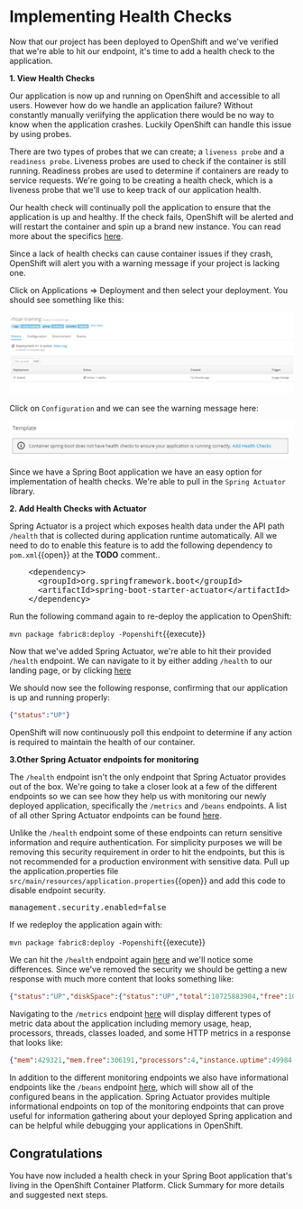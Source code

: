 # Implementing Health Checks

Now that our project has been deployed to OpenShift and we've verified that we're able to hit our endpoint, it's time to add a health check to the application.

**1. View Health Checks**

Our application is now up and running on OpenShift and accessible to all users. However how do we handle an application failure? Without constantly manually veriifying the application there would be no way to know when the application crashes. Luckily OpenShift can handle this issue by using probes.

There are two types of probes that we can create; a `liveness probe` and a `readiness probe`. Liveness probes are used to check if the container is still running. Readiness probes are used to determine if containers are ready to service requests. We're going to be creating a health check, which is a liveness probe that we'll use to keep track of our application health.

Our health check will continually poll the application to ensure that the application is up and healthy. If the check fails, OpenShift will be alerted and will restart the container and spin up a brand new instance. You can read more about the specifics [here](https://docs.openshift.org/latest/dev_guide/application_health.html).

Since a lack of health checks can cause container issues if they crash, OpenShift will alert you with a warning message if your project is lacking one. 

Click on Applications => Deployment and then select your deployment. You should see something like this: 

![Application Deployment](../../assets/middleware/rhoar-monitoring/applicationDeployment.png)

Click on `Configuration` and we can see the warning message here:

![Missing Health Checks](../../assets/middleware/rhoar-monitoring/missingHealthChecks.png)


Since we have a Spring Boot application we have an easy option for implementation of health checks. We're able to pull in the `Spring Actuator` library.

**2. Add Health Checks with Actuator**

Spring Actuator is a project which exposes health data under the API path `/health` that is collected during application runtime automatically. All we need to do to enable this feature is to add the following dependency to ``pom.xml``{{open}} at the **TODO** comment..

<pre class="file" data-filename="pom.xml" data-target="insert" data-marker="<!-- TODO: Add Actuator dependency here -->">
    &lt;dependency&gt;
      &lt;groupId&gt;org.springframework.boot&lt;/groupId&gt;
      &lt;artifactId&gt;spring-boot-starter-actuator&lt;/artifactId&gt;
    &lt;/dependency&gt;
</pre>

Run the following command again to re-deploy the application to OpenShift:

``mvn package fabric8:deploy -Popenshift``{{execute}}

Now that we've added Spring Actuator, we're able to hit their provided `/health` endpoint. We can navigate to it by either adding `/health` to our landing page, or by clicking [here](http://rhoar-training-dev.[[HOST_SUBDOMAIN]]-80-[[KATACODA_HOST]].environments.katacoda.com/health) 

We should now see the following response, confirming that our application is up and running properly:

```json 
{"status":"UP"}
```

OpenShift will now continuously poll this endpoint to determine if any action is required to maintain the health of our container.

**3.Other Spring Actuator endpoints for monitoring**

The `/health` endpoint isn't the only endpoint that Spring Actuator provides out of the box. We're going to take a closer look at a few of the different endpoints so we can see how they help us with monitoring our newly deployed application, specifically the `/metrics` and `/beans` endpoints. A list of all other Spring Actuator endpoints can be found [here](https://docs.spring.io/spring-boot/docs/current/reference/html/production-ready-endpoints.html).

Unlike the `/health` endpoint some of these endpoints can return sensitive information and require authentication. For simplicity purposes we will be removing this security requirement in order to hit the endpoints, but this is not recommended for a production environment with sensitive data. Pull up the application.properties file ``src/main/resources/application.properties``{{open}} and add this code to disable endpoint security.

<pre class="file" data-filename="src/main/resources/application.properties" data-target="insert" data-marker="# TODO: Add Security preference here">
management.security.enabled=false
</pre>

If we redeploy the application again with: 

``mvn package fabric8:deploy -Popenshift``{{execute}} 

We can hit the `/health` endpoint again [here](http://rhoar-training-dev.[[HOST_SUBDOMAIN]]-80-[[KATACODA_HOST]].environments.katacoda.com/health) and we'll notice some differences. Since we've removed the security we should be getting a new response with much more content that looks something like:

```json
{"status":"UP","diskSpace":{"status":"UP","total":10725883904,"free":10131124224,"threshold":10485760}}
```

Navigating to the `/metrics` endpoint [here](http://rhoar-training-dev.[[HOST_SUBDOMAIN]]-80-[[KATACODA_HOST]].environments.katacoda.com/metrics) will display different types of metric data about the application including memory usage, heap, processors, threads, classes loaded, and some HTTP metrics in a response that looks like:

```json
{"mem":429321,"mem.free":306191,"processors":4,"instance.uptime":49984,"uptime":55113,"systemload.average":0.45,"heap.committed":372224,"heap.init":63488,"heap.used":66032,"heap":899584,"nonheap.committed":59328,"nonheap.init":2496,"nonheap.used":57098,"nonheap":0,"threads.peak":26,"threads.daemon":22,"threads.totalStarted":31,"threads":24,"classes":6994,"classes.loaded":6994,"classes.unloaded":0,"gc.ps_scavenge.count":14,"gc.ps_scavenge.time":141,"gc.ps_marksweep.count":2,"gc.ps_marksweep.time":130,"httpsessions.max":-1,"httpsessions.active":0,"gauge.response.health":2.0,"counter.status.200.health":5}
```

In addition to the different monitoring endpoints we also have informational endpoints like the `/beans` endpoint [here](http://rhoar-training-dev.[[HOST_SUBDOMAIN]]-80-[[KATACODA_HOST]].environments.katacoda.com/beans), which will show all of the configured beans in the application. Spring Actuator provides multiple informational endpoints on top of the monitoring endpoints that can prove useful for information gathering about your deployed Spring application and can be helpful while debugging your applications in OpenShift.

## Congratulations

You have now included a health check in your Spring Boot application that's living in the OpenShift Container Platform. Click Summary for more details and suggested next steps.
